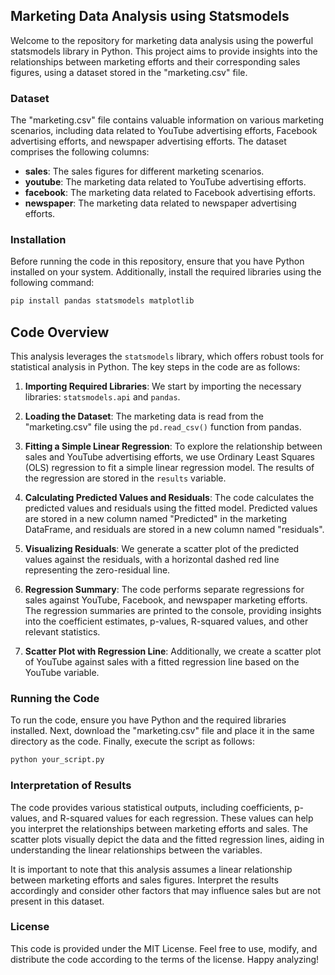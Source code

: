 ## Marketing Data Analysis using Statsmodels

Welcome to the repository for marketing data analysis using the powerful statsmodels library in Python. This project aims to provide insights into the relationships between marketing efforts and their corresponding sales figures, using a dataset stored in the "marketing.csv" file.

### Dataset
The "marketing.csv" file contains valuable information on various marketing scenarios, including data related to YouTube advertising efforts, Facebook advertising efforts, and newspaper advertising efforts. The dataset comprises the following columns:

- **sales**: The sales figures for different marketing scenarios.
- **youtube**: The marketing data related to YouTube advertising efforts.
- **facebook**: The marketing data related to Facebook advertising efforts.
- **newspaper**: The marketing data related to newspaper advertising efforts.

### Installation
Before running the code in this repository, ensure that you have Python installed on your system. Additionally, install the required libraries using the following command:

```bash
pip install pandas statsmodels matplotlib
```

## Code Overview

This analysis leverages the `statsmodels` library, which offers robust tools for statistical analysis in Python. The key steps in the code are as follows:

1. **Importing Required Libraries**: We start by importing the necessary libraries: `statsmodels.api` and `pandas`.

2. **Loading the Dataset**: The marketing data is read from the "marketing.csv" file using the `pd.read_csv()` function from pandas.

3. **Fitting a Simple Linear Regression**: To explore the relationship between sales and YouTube advertising efforts, we use Ordinary Least Squares (OLS) regression to fit a simple linear regression model. The results of the regression are stored in the `results` variable.

4. **Calculating Predicted Values and Residuals**: The code calculates the predicted values and residuals using the fitted model. Predicted values are stored in a new column named "Predicted" in the marketing DataFrame, and residuals are stored in a new column named "residuals".

5. **Visualizing Residuals**: We generate a scatter plot of the predicted values against the residuals, with a horizontal dashed red line representing the zero-residual line.

6. **Regression Summary**: The code performs separate regressions for sales against YouTube, Facebook, and newspaper marketing efforts. The regression summaries are printed to the console, providing insights into the coefficient estimates, p-values, R-squared values, and other relevant statistics.

7. **Scatter Plot with Regression Line**: Additionally, we create a scatter plot of YouTube against sales with a fitted regression line based on the YouTube variable.

### Running the Code

To run the code, ensure you have Python and the required libraries installed. Next, download the "marketing.csv" file and place it in the same directory as the code. Finally, execute the script as follows:

```bash
python your_script.py
```

### Interpretation of Results

The code provides various statistical outputs, including coefficients, p-values, and R-squared values for each regression. These values can help you interpret the relationships between marketing efforts and sales. The scatter plots visually depict the data and the fitted regression lines, aiding in understanding the linear relationships between the variables.

It is important to note that this analysis assumes a linear relationship between marketing efforts and sales figures. Interpret the results accordingly and consider other factors that may influence sales but are not present in this dataset.

### License

This code is provided under the MIT License. Feel free to use, modify, and distribute the code according to the terms of the license. Happy analyzing!
